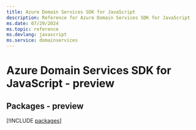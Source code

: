 ```yaml
---
title: Azure Domain Services SDK for JavaScript
description: Reference for Azure Domain Services SDK for JavaScript
ms.date: 07/29/2024
ms.topic: reference
ms.devlang: javascript
ms.service: domainservices
---
```

# Azure Domain Services SDK for JavaScript - preview
## Packages - preview
[!INCLUDE [packages](domain-services-index.md)]